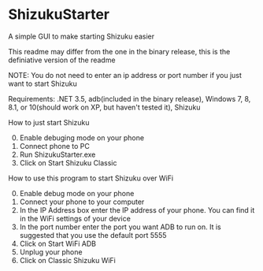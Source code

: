 # ShizukuStarter
A simple GUI to make starting Shizuku easier

This readme may differ from the one in the binary release, this is the definiative version of the readme

NOTE: You do not need to enter an ip address or port number if you just want to start Shizuku

Requirements: .NET 3.5, adb(included in the binary release), Windows 7, 8, 8.1, or 10(should work on XP, but haven't tested it), Shizuku

How to just start Shizuku

0) Enable debuging mode on your phone
1) Connect phone to PC
2) Run ShizukuStarter.exe 
3) Click on Start Shizuku Classic


How to use this program to start Shizuku over WiFi

0) Enable debug mode on your phone 
1) Connect your phone to your computer
2) In the IP Address box enter the IP address of your phone. You can find it in the WiFi settings of your device
3) In the port number enter the port you want ADB to run on. It is suggested that you use the default port 5555
4) Click on Start WiFi ADB
5) Unplug your phone
6) Click on Classic Shizuku WiFi
